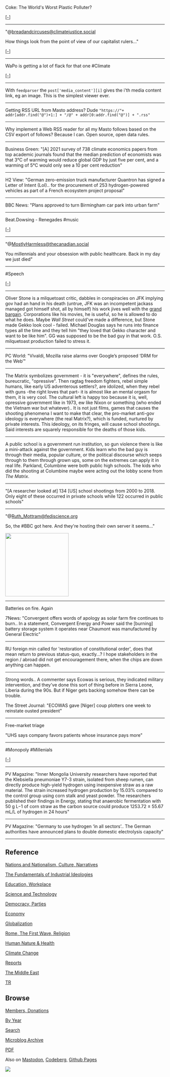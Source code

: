 
Coke: The World's Worst Plastic Polluter?

[[-]](https://youtu.be/Va0o-wmW2fQ)

---

"@breadandcircuses@climatejustice.social

How things look from the point of view of our capitalist rulers…"

[[-]](https://climatejustice.social/system/media_attachments/files/110/792/871/677/133/094/original/7b1e5dfb29a4ecbd.jpeg)

---

WaPo is getting a lot of flack for that one \#Climate

[[-]](https://cdn.masto.host/medmastodoncom/media_attachments/files/110/804/762/574/299/223/small/6a81a542da9cd64d.png)

---

With `feedparser` the `post['media_content'][i]` gives the i'th media
content link, eg an image. This is the simplest viewer ever.

---

Getting RSS URL from Masto address? Dude `"https://"+ addr[addr.find("@")+1:] + "/@" + addr[0:addr.find("@")] + ".rss"`

---

Why implement a Web RSS reader for all my Masto follows based on the
CSV export of follows? Because I can. Open source, open data rules.

---

Business Green: "[A] 2021 survey of 738 climate economics papers from
top academic journals found that the median prediction of economists
was that 3°C of warming would reduce global GDP by just five per cent,
and a warming of 5°C would only see a 10 per cent reduction"

---

H2 View: "German zero-emission truck manufacturer Quantron has signed
a Letter of Intent (LoI).. for the procurement of 253 hydrogen-powered
vehicles as part of a French ecosystem project proposal"

---

BBC News: "Plans approved to turn Birmingham car park into urban farm"

---

Beat.Dowsing - Renegades \#music

[[-]](https://youtu.be/Y-uyCcHJuFc)

---


"@MostlyHarmless@thecanadian.social

You millennials and your obsession with public healthcare. Back in my
day we just died"

---

\#Speech

[[-]](https://cdn.fosstodon.org/cache/media_attachments/files/110/790/486/190/299/967/original/1a9f8e3494bee274.jpg)

---

Oliver Stone is a milquetoast critic, dabbles in conspiracies on JFK
implying gov had an hand in his death (untrue, JFK was an incompetent
jackass managed got himself shot, all by himself) his work jives well with
the [grand bargain](2023/06/evil-geniuses.html#bargain). Corporations
like his movies, he is useful, so he is allowed to do what he
does. Maybe *Wall Street* could've made a difference, but Stone made
Gekko look cool - failed. Michael Douglas says he runs into finance
types all the time and they tell him "they loved that Gekko character
and want to be like him". GG was supposed to be the bad guy in that
work. O.S.  milquetoast production failed to stress it.

---

PC World: "Vivaldi, Mozilla raise alarms over Google’s proposed ‘DRM
for the Web’"

---

The Matrix symbolizes government - it is "everywhere", defines the
rules, bureucratic, "opressive".  Then ragtag freedom fighters, rebel
simple humans, like early US adventerous settlers?, are idolized, when
they rebel with guns -the right loves that part- it is almost like an
mental orgasm for them, it is very cool. The cultural left is happy
too because it is, well, opressive government like in 1973, ew like
Nixon or something (who ended the Vietnam war but whatever).. It is
not just films, games that causes the shooting phenomena I want to
make that clear, the pro-market anti-gov ideology is everywhere (the
real Matrix?), which is funded, nurtured by private interests. This
ideology, on its fringes, will cause school shootings. Said interests
are squarely responsible for the deaths of those kids.

---

A public school is a government run institution, so gun violence there
is like a mini-attack against the government. Kids learn who the bad
guy is through their media, popular culture, or the political
discourse which seeps through to them through grown ups, some on the
extremes can apply it in real life. Parkland, Columbine were both
public high schools. The kids who did the shooting at Columbine maybe
were acting out the lobby scene from *The Matrix*.

---

"[A researcher looked at] 134 [US] school shootings from 2000 to
2018. Only eight of these occurred in private schools while 122
occurred in public schools"

---

"@Ruth_Mottram@fediscience.org

So, the \#BBC got here. And they're hosting their own server it seems..."

<img width='200' src='https://a.mindlycdn.com/media_attachments/files/110/809/537/265/480/945/original/ff25f1c482b8f6d0.jpeg'/> 

---

Batteries on fire. Again

7News: "Convergent offers words of apology as solar farm fire
continues to burn..  In a statement, Convergent Energy and Power said
the [burning] battery storage system it operates near Chaumont was
manufactured by General Electric"

---

RU foreign min called for 'restoration of constitutional order', does
that mean return to previous status-quo, exactly...? I hope
stakeholders in the region / abroad did not get encouragement there,
when the chips are down anything can happen.

---

Strong words.. A commenter says Ecowas is serious, they indicated
military intervention, and they've done this sort of thing before in
Sierra Leone, Liberia during the 90s. But if Niger gets backing
somehow there can be trouble.

The Street Journal: "ECOWAS gave [Niger] coup plotters one week to
reinstate ousted president"

---

Free-market triage

"UHS says company favors patients whose insurance pays more"

---

\#Monopoly \#Millenials

[[-]](https://thecanadian.social/system/media_attachments/files/110/792/304/943/897/724/small/0fcfb83a35179e34.jpg)

---

PV Magazine: "Inner Mongolia University researchers have reported that
the Klebsiella pneumoniae Y7-3 strain, isolated from sheep rumen, can
directly produce high-yield hydrogen using inexpensive straw as a raw
material. The strain increased hydrogen production by 15.03% compared
to the control group using corn stalk and yeast powder. The
researchers published their findings in Energy, stating that anaerobic
fermentation with 50 g L−1 of corn straw as the carbon source could
produce 1253.72 ± 55.67 mL/L of hydrogen in 24 hours"

---

PV Magazine: "Germany to use hydrogen ‘in all sectors’.. The German
authorities have announced plans to double domestic electrolysis
capacity"

---

## Reference

[Nations and Nationalism, Culture, Narratives](0119/2013/02/nations-and-nationalism.html)

[The Fundamentals of Industrial Ideologies](0119/2011/04/fundamentals-of-industrial-ideologies.html)

[Education, Workplace](0119/2017/09/education-workplace.html)

[Science and Technology](0119/2018/09/science-technology.html)

[Democracy, Parties](0119/2016/11/democracy.html)

[Economy](2021/01/economy.html)

[Globalization](0119/2018/09/globalization.html)

[Rome, The First Wave, Religion](0119/2017/12/rome.html)

[Human Nature & Health](2020/07/human-nature.html)

[Climate Change](2022/01/climate.html)

[Reports](2021/01/reports.html)

[The Middle East](0119/2019/07/middleeast.html)

[TR](../tr/index.html)

## Browse

[Members, Donations](2022/08/members.html)

[By Year](years.html)

[Search](search.html)

[Microblog Archive](mbl/index.html)

[PDF](https://drive.google.com/uc?export=view&id=1FSi-1MnqXVq_PVTEXzzflwN8-7h92N_R)

Also on 
[Mastodon](https://fosstodon.org/@muratk5n),
[Codeberg](https://muratk5n.codeberg.page/en/),
[Github Pages](https://muratk5n.github.io/thirdwave/en/)

<img src='https://drive.google.com/uc?export=view&id=1zsIeciFSvlr-sWB84Tc0mfZ_NYqn9VQx'/> 
